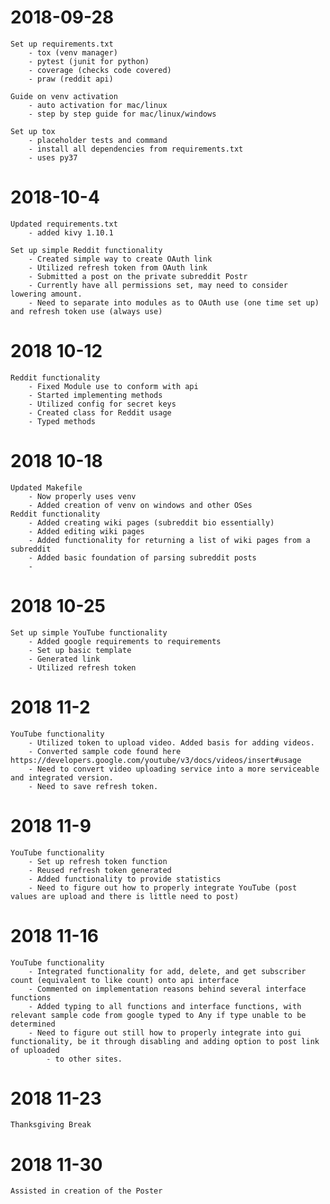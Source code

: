 # 2018-09-28
    Set up requirements.txt
        - tox (venv manager)
        - pytest (junit for python)
        - coverage (checks code covered)
        - praw (reddit api)

    Guide on venv activation
        - auto activation for mac/linux
        - step by step guide for mac/linux/windows

    Set up tox
        - placeholder tests and command
        - install all dependencies from requirements.txt
        - uses py37

# 2018-10-4
    Updated requirements.txt
        - added kivy 1.10.1

    Set up simple Reddit functionality
        - Created simple way to create OAuth link
        - Utilized refresh token from OAuth link
        - Submitted a post on the private subreddit Postr
        - Currently have all permissions set, may need to consider lowering amount.
        - Need to separate into modules as to OAuth use (one time set up) and refresh token use (always use)

# 2018 10-12
    Reddit functionality
        - Fixed Module use to conform with api
        - Started implementing methods
        - Utilized config for secret keys
        - Created class for Reddit usage
        - Typed methods

# 2018 10-18
	Updated Makefile
		- Now properly uses venv
		- Added creation of venv on windows and other OSes
	Reddit functionality
		- Added creating wiki pages (subreddit bio essentially)
		- Added editing wiki pages
		- Added functionality for returning a list of wiki pages from a subreddit
		- Added basic foundation of parsing subreddit posts
		-

# 2018 10-25
	Set up simple YouTube functionality
		- Added google requirements to requirements
		- Set up basic template
		- Generated link
		- Utilized refresh token

# 2018 11-2
	YouTube functionality
		- Utilized token to upload video. Added basis for adding videos.
		- Converted sample code found here https://developers.google.com/youtube/v3/docs/videos/insert#usage
		- Need to convert video uploading service into a more serviceable and integrated version.
		- Need to save refresh token.

# 2018 11-9
	YouTube functionality
		- Set up refresh token function
		- Reused refresh token generated
		- Added functionality to provide statistics
		- Need to figure out how to properly integrate YouTube (post values are upload and there is little need to post)

# 2018 11-16
	YouTube functionality
		- Integrated functionality for add, delete, and get subscriber count (equivalent to like count) onto api interface
		- Commented on implementation reasons behind several interface functions
		- Added typing to all functions and interface functions, with relevant sample code from google typed to Any if type unable to be determined
		- Need to figure out still how to properly integrate into gui functionality, be it through disabling and adding option to post link of uploaded
			- to other sites.

# 2018 11-23
	Thanksgiving Break

# 2018 11-30
	Assisted in creation of the Poster
